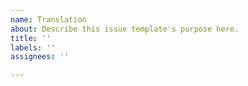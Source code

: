 ```yaml
---
name: Translation
about: Describe this issue template's purpose here.
title: ''
labels: ''
assignees: ''

---
```



